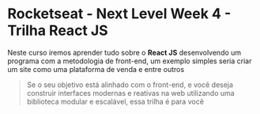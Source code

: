 # Rocketseat - Next Level Week 4 - Trilha React JS
Neste curso iremos aprender tudo sobre o **React JS** desenvolvendo um programa com a metodologia de front-end, um exemplo simples seria criar um site como uma plataforma de venda e entre outros

>Se o seu objetivo está alinhado com o front-end, e você deseja construir interfaces modernas e reativas na web utilizando uma biblioteca modular e escalável, essa trilha é para você
